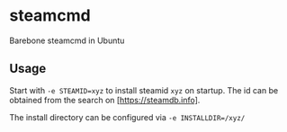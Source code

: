 # steamcmd

Barebone steamcmd in Ubuntu

## Usage

Start with `-e STEAMID=xyz` to install steamid `xyz` on startup. The id can be obtained from the search on [https://steamdb.info].

The install directory can be configured via `-e INSTALLDIR=/xyz/`